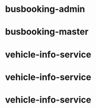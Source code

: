 # busbooking-admin
# busbooking-master
# vehicle-info-service
# vehicle-info-service
# vehicle-info-service
